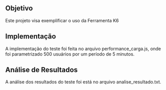 ## Objetivo

Este projeto visa exemplificar o uso da Ferramenta K6 <br/>

## Implementação

A implementação do teste foi feita no arquivo performance_carga.js, onde foi parametrizado 500 usuários por um período de 5 minutos.

## Análise de Resultados

A análise dos resultados do teste foi está no arquivo analise_resultado.txt.
